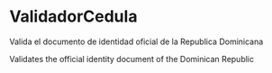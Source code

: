 # ValidadorCedula

Valida el documento de identidad oficial de la Republica Dominicana  

Validates the official identity document of the Dominican Republic
